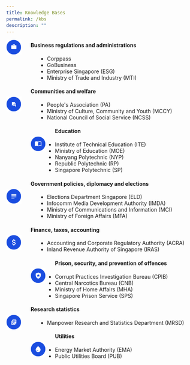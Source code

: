 ```yaml
---
title: Knowledge Bases
permalink: /kbs
description: ""
---
```

<img src="/images/Icons%20of%20domain%20knowledge/business.png" alt="Business regulations and administrations" align="left" style="height:40px; width:40px;margin-right:25px;margin-bottom:50px"/>
<h4> Business regulations and administrations </h4>
<ul style="margin-left:85px">
	<li>Corppass</li>
	<li>GoBusiness</li>
	<li>Enterprise Singapore (ESG)</li>
	<li>Ministry of Trade and Industry (MTI)</li>
</ul>


<img src="/images/Icons%20of%20domain%20knowledge/communities.png" alt="Business regulations and administrations" align="left" style="height:40px; width:40px;margin-top:28px;margin-right:25px;margin-bottom:50px"/>
<h4> Communities and welfare</h4>
<ul style="margin-left:85px">
	<li>People's Association (PA)</li>
	<li>Ministry of Culture, Community and Youth (MCCY)</li>
	<li>National Council of Social Service (NCSS)</li>
</ul>


<img src="/images/Icons%20of%20domain%20knowledge/education.png" alt="Business regulations and administrations" align="left" style="height:40px; width:40px;margin-top:28px;margin-right:25px;margin-bottom:50px"/>
<h4> Education </h4>
<ul style="margin-left:85px">
	<li>Institute of Technical Education (ITE)</li>
	<li>Ministry of Education (MOE)</li>
	<li>Nanyang Polytechnic (NYP)</li>
	<li>Republic Polytechnic (RP)</li>
	<li>Singapore Polytechnic (SP)</li>
</ul>

<img src="/images/Icons%20of%20domain%20knowledge/policies.png" alt="Business regulations and administrations" align="left" style="height:40px; width:40px;margin-top:28px;margin-right:25px;margin-bottom:50px"/>
<h4> Government policies, diplomacy and elections</h4>
<ul style="margin-left:85px">
	<li>Elections Department Singapore (ELD)</li>
	<li>Infocomm Media Development Authority (IMDA)</li>
	<li>Ministry of Communications and Information (MCI)</li>
	<li>Ministry of Foreign Affairs (MFA)</li>
</ul>

<img src="/images/Icons%20of%20domain%20knowledge/finance.png" alt="Business regulations and administrations" align="left" style="height:40px; width:40px;margin-top:28px;margin-right:25px;margin-bottom:50px"/>
<h4> Finance, taxes, accounting </h4>
<ul style="margin-left:85px">
	<li>Accounting and Corporate Regulatory Authority (ACRA)</li>
	<li>Inland Revenue Authority of Singapore (IRAS)</li>
</ul>

<img src="/images/Icons%20of%20domain%20knowledge/prison.png" alt="Business regulations and administrations" align="left" style="height:40px; width:40px;margin-top:28px;margin-right:25px;margin-bottom:50px"/>
<h4> Prison, security, and prevention of offences</h4>
<ul style="margin-left:85px">
	<li>Corrupt Practices Investigation Bureau (CPIB)</li>
	<li>Central Narcotics Bureau (CNB)</li>
	<li>Ministry of Home Affairs (MHA)</li>
	<li>Singapore Prison Service (SPS)</li>
</ul>


<img src="/images/Icons%20of%20domain%20knowledge/research.png" alt="Business regulations and administrations" align="left" style="height:40px; width:40px;margin-top:28px;margin-right:25px;margin-bottom:50px"/>
<h4> Research statistics</h4>
<ul style="margin-left:85px">
	<li>Manpower Research and Statistics Department (MRSD)</li>
</ul>


<img src="/images/Icons%20of%20domain%20knowledge/water.png" alt="Business regulations and administrations" align="left" style="height:40px; width:40px;margin-top:28px;margin-right:25px;margin-bottom:50px"/>
<h4> Utilities</h4>
<ul style="margin-left:85px">
	<li>Energy Market Authority (EMA)</li>
	<li>Public Utilities Board (PUB)</li>
</ul>